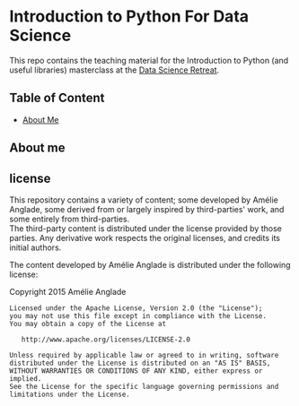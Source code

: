 # Introduction to Python For Data Science
This repo contains the teaching material for the Introduction to Python (and useful libraries) masterclass at the [Data Science Retreat](http://datascienceretreat.com/).

## Table of Content

* [About Me](#about-me)

## About me

## license

This repository contains a variety of content; some developed by Amélie Anglade, some derived from or largely inspired by third-parties' work, and some entirely from third-parties.  
The third-party content is distributed under the license provided by those parties. Any derivative work respects the original licenses, and credits its initial authors. 

The content developed by Amélie Anglade is distributed under the following license:

Copyright 2015 Amélie Anglade

    Licensed under the Apache License, Version 2.0 (the "License");
    you may not use this file except in compliance with the License.
    You may obtain a copy of the License at

       http://www.apache.org/licenses/LICENSE-2.0

    Unless required by applicable law or agreed to in writing, software
    distributed under the License is distributed on an "AS IS" BASIS,
    WITHOUT WARRANTIES OR CONDITIONS OF ANY KIND, either express or implied.
    See the License for the specific language governing permissions and
    limitations under the License.

